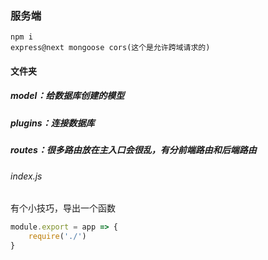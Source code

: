 ### 服务端

```shell
npm i
express@next mongoose cors(这个是允许跨域请求的)
```

#### 文件夹

##### model：给数据库创建的模型

##### plugins：连接数据库

##### routes：很多路由放在主入口会很乱，有分前端路由和后端路由

###### index.js

有个小技巧，导出一个函数

```js
module.export = app => {
	require('./')
}
```

